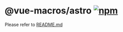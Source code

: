 # @vue-macros/astro [![npm](https://img.shields.io/npm/v/@vue-macros/astro.svg)](https://npmjs.com/package/@vue-macros/astro)

Please refer to [README.md](https://github.com/vue-macros/vue-macros#readme)
